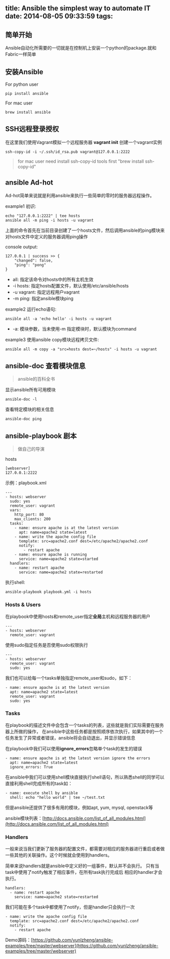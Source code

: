 title: Ansible the simplest way to automate IT
date: 2014-08-05 09:33:59
tags: 
---

## 简单开始

Ansible自动化所需要的一切就是在控制机上安装一个python的package.就和Fabric一样简单

## 安装Ansible

For python user

```
pip install ansible
```

For mac user

```
brew install ansible
```

## SSH远程登录授权

在这里我们使用Vagrant模拟一个远程服务器 **vagrant init** 创建一个vagrant实例

```
ssh-copy-id -i ~/.ssh/id_rsa.pub vagrant@127.0.0.1:2222
```

> for mac user need install ssh-copy-id tools first "brew install ssh-copy-id"

## ansible Ad-hot

Ad-hot简单来说就是利用ansible来执行一些简单的零时的服务器远程操作。

example1 初识:

```
echo "127.0.0.1:2222" | tee hosts
ansible all -m ping -i hosts -u vagrant
```

上面的命令首先在当前目录创建了一个hosts文件，然后调用ansible的ping模块来对hosts文件中定义的服务器调用ping操作

console output:

```
127.0.0.1 | success >> {
    "changed": false,
    "ping": "pong"
}
```

* all: 指定该命令对hosts中的所有主机生效
* -i hosts: 指定hosts配置文件，默认使用/etc/ansible/hosts
* -u vagrant: 指定远程用户vagrant
* -m ping: 指定ansible模块ping

example2 运行echo语句:

```
ansible all -a 'echo hello' -i hosts -u vagrant
```

* -a: 模块参数，当未使用-m 指定模块时，默认模块为command

example3 使用ansible copy模块远程拷贝文件:

```
ansible all -m copy -a "src=hosts dest=~/hosts" -i hosts -u vagrant
```

## ansible-doc 查看模块信息

> ansible的百科全书

显示ansible所有可用模块

```
ansible-doc -l 
```

查看特定模块的相关信息


```
ansible-doc ping
```

## ansible-playbook 剧本

> 做自己的导演

hosts

```
[webserver]
127.0.0.1:2222
```

示例：playbook.xml

```
---
- hosts: webserver
  sudo: yes
  remote_user: vagrant
  vars:
    http_port: 80
    max_clients: 200
  tasks:
    - name: ensure apache is at the latest version
      apt: name=apache2 state=latest
    - name: write the apache config file
      template: src=apache2.conf dest=/etc/apache2/apache2.conf
      notify:
        - restart apache
    - name: ensure apache is running
      service: name=apache2 state=started
  handlers:
    - name: restart apache
      service: name=apache2 state=restarted
```

执行shell:

```
ansible-playbook playbook.yml -i hosts
```

### Hosts & Users

在playbook中使用hosts和remote_user指定**全局**主机和远程服务器的用户

```
---
- hosts: webserver
  remote_user: vagrant
```

使用sudo指定任务是否使用sudo权限执行

```
---
- hosts: webserver
  remote_user: vagrant
  sudo: yes
```

我们也可以给每一个tasks单独指定remote_user和sudo，如下：

```
- name: ensure apache is at the latest version
  apt: name=apache2 state=latest
  remote_user: vagrant
  sudo: yes
```

### Tasks

在playbook的描述文件中会包含一个tasks的列表，这些就是我们实际需要在服务器上所做的操作，
在ansible中这些任务都是按照顺序依次执行，如果其中的一个任务发生了异常或者错误，ansible将会自动退出，并显示错误信息

在playbook中我们可以使用**ignore_errors**忽略单个task的发生的错误

```
- name: ensure apache is at the latest version ignore the errors
  apt: name=apache2 state=latest
  ignore_errors: True
```

在ansible中我们可以使用shell模块直接执行shell语句，所以熟悉shell的同学可以直接利用shell完成所有的task如：

```
- name: execute shell by ansible
  shell: echo "hello world" | tee ~/test.txt
```

但是ansible还提供了很多有用的模块，例如apt, yum, mysql, openstack等

ansible模块列表：[http://docs.ansible.com/list_of_all_modules.html](http://docs.ansible.com/list_of_all_modules.html)

### Handlers

一般来说当我们更新了服务器的配置文件，都需要对相应的服务器进行重启或者做一些其他的关联操作。这个时候就会使用到handlers。

简单来说handlers就是ansible中定义好的一组事件，默认并不会执行。 只有当task中使用了notify触发了相应事件，在所有task执行完成后
相应的handler才会执行。

```
handlers:
  - name: restart apache
    service: name=apache2 state=restarted
```

我们可能在多个task中都使用了notify，但是handler只会执行一次

```
- name: write the apache config file
  template: src=apache2.conf dest=/etc/apache2/apache2.conf
  notify:
    - restart apache
```

Demo源码：[https://github.com/yunlzheng/ansible-examples/tree/master/webserver](https://github.com/yunlzheng/ansible-examples/tree/master/webserver)
